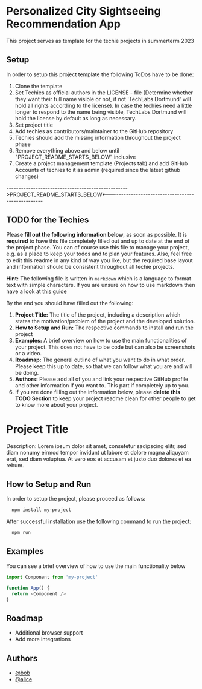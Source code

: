 # Personalized City Sightseeing Recommendation App
This project serves as template for the techie projects in summerterm 2023

## Setup
In order to setup this project template the following ToDos have to be done:

1. Clone the template
2. Set Techies as official authors in the LICENSE - file (Determine whether they want their full name visible or not, if not 'TechLabs Dortmund' will hold all rights according to the license). In case the techies need a little longer to respond to the name being visible, TechLabs Dortmund will hold the license by default as long as necessary.
3. Set project title
4. Add techies as contributors/maintainer to the GitHub repository
5. Techies should add the missing information throughout the project phase
6. Remove everything above and below until "PROJECT_README_STARTS_BELOW" inclusive
7. Create a project management template (Projects tab) and add GitHub Accounts of techies to it as admin (required since the latest github changes)

-------------------------------------------------->PROJECT_README_STARTS_BELOW<--------------------------------------------------

## TODO for the Techies
Please **fill out the following information below**, as soon as possible. It is **required** to have this file completely filled out and up to date at the end of the project phase.
You can of course use this file to manage your project, e.g. as a place to keep your todos and to plan your features. Also, feel free to edit this readme in any kind of way you like, but the required base layout and information should be consistent throughout all techie projects.

**Hint:** The following file is written in `markdown` which is a language to format text with simple characters. If you are unsure on how to use markdown then have a look at [this guide](https://www.markdownguide.org/basic-syntax/)

By the end you should have filled out the following:
1. **Project Title:** The title of the project, including a description which states the motivation/problem of the project and the developed solution.
2. **How to Setup and Run:** The respective commands to install and run the project
3. **Examples:** A brief overview on how to use the main functionalities of your project. This does not have to be code but can also be screenshots or a video.
4. **Roadmap:** The general outline of what you want to do in what order. Please keep this up to date, so that we can follow what you are and will be doing.
5. **Authors:** Please add all of you and link your respective GitHub profile and other information if you want to. This part if completely up to you.
6. If you are done filling out the information below, please **delete this TODO Section** to keep your project readme clean for other people to get to know more about your project.

# Project Title

Description: Lorem ipsum dolor sit amet, consetetur sadipscing elitr, sed diam nonumy eirmod tempor invidunt ut labore et dolore magna aliquyam erat, sed diam voluptua. At vero eos et accusam et justo duo dolores et ea rebum.


## How to Setup and Run

In order to setup the project, please proceed as follows:

```bash
  npm install my-project
```

After successful installation use the following command to run the project:

```bash
  npm run
```
## Examples

You can see a brief overview of how to use the main functionality below

```javascript
import Component from 'my-project'

function App() {
  return <Component />
}
```

  
## Roadmap

- Additional browser support
- Add more integrations

  
## Authors

- [@bob](https://www.github.com/bob)
- [@alice](https://www.github.com/alice)

  

